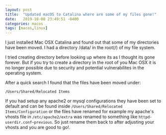 ```yaml
---
layout: post
title:  "Updated macOS to Catalina where are some of my files gone!"
date:   2019-10-08 23:49:51 -0400
categories: macos
tags: [macos,linux]
---
```

I just installed Mac OSX Catalina and found out that some of my directories have been moved. I had a directory /data/ in the root(/) of my file system. 

I tried creating directory before looking up where its as I thought its gone forever. But if you try to create a directory in the root of you Mac OSX it is no longer possible due to security and potential vulnerabilites in the operating system. 

After a quick search I found that the files have been moved under:

`/Users/Shared/Relocated Items`

If you had setup any apache2 or mysql configurations they have been set to default and can be found inside `/Users/Shared/Relocated Items/Configuration` or the files have renamed for example my apache's vhosts file in `/etc/apache2/extra` was renamed to something like `httpd-userdir.conf~previous`. So just rename them back to after adjusting your vhosts and you are good to go!. 

